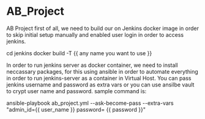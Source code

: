 # AB_Project
AB Project
first of all, we need to build our on Jenkins docker image in order to skip initial setup manually and enabled user login in order to access jenkins. 


cd jenkins
docker build -T {{ any name you want to use }}


In order to run jenkins server as docker container, we need to install neccassary packages, for this using ansible in order to automate everything in order to run jenkins-server as a container in Virtual Host. You can pass jenkins username and password as extra vars or you can use ansilbe vault to crypt user name and password. sample command is:

ansible-playbook  ab_project.yml  --ask-become-pass --extra-vars "admin_id={{ user_name }}  password= {{ password }}"

